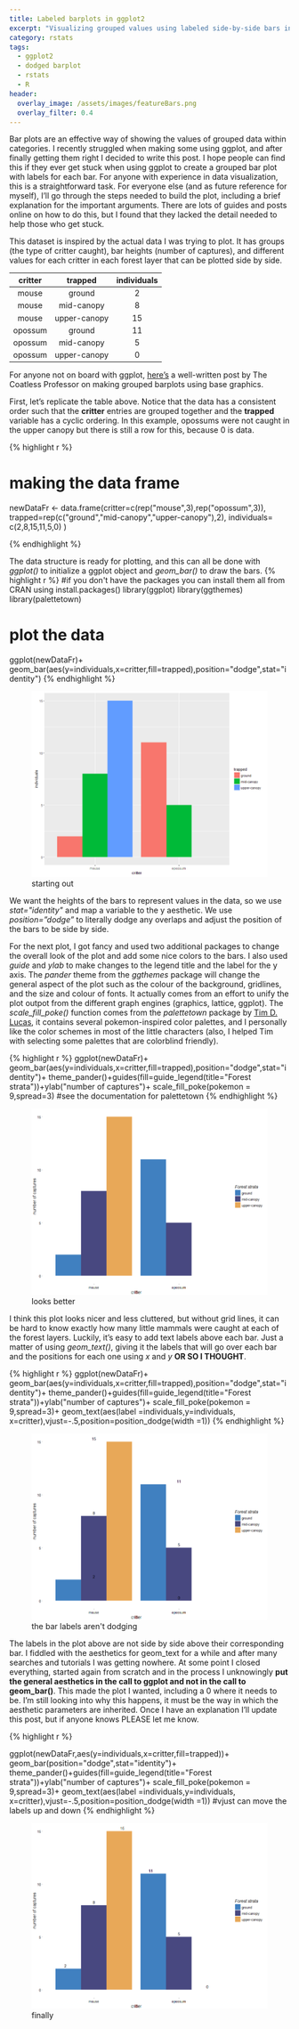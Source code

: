```yaml
---
title: Labeled barplots in ggplot2
excerpt: "Visualizing grouped values using labeled side-by-side bars in ggplot2."
category: rstats
tags: 
  - ggplot2
  - dodged barplot
  - rstats
  - R
header: 
  overlay_image: /assets/images/featureBars.png
  overlay_filter: 0.4
---
```



Bar plots are an effective way of showing the values of grouped data within categories. I recently struggled when making some using ggplot, and after finally getting them right I decided to write this post. I hope people can find this if they ever get stuck when using ggplot to create a grouped bar plot with labels for each bar. For anyone with experience in data visualization, this is a straightforward task. For everyone else (and as future reference for myself), I’ll go through the steps needed to build the plot, including a brief explanation for the important arguments. There are lots of guides and posts online on how to do this, but I found that they lacked the detail needed to help those who get stuck.

This dataset is inspired by the actual data I was trying to plot. It has groups (the type of critter caught), bar heights (number of captures), and different values for each critter in each forest layer that can be plotted side by side.

| critter |    trapped   | individuals |
|:-------:|:------------:|:-----------:|
|  mouse  |    ground    |      2      |
|  mouse  |  mid-canopy  |      8      |
|  mouse  | upper-canopy |      15     |
| opossum |    ground    |      11     |
| opossum |  mid-canopy  |      5      |
| opossum | upper-canopy |      0      |

For anyone not on board with ggplot, [here’s](http://thecoatlessprofessor.com/programming/creating-stacked-barplot-and-grouped-barplot-in-r-using-base-graphics-no-ggplot2/) a well-written post by The Coatless Professor on making grouped barplots using base graphics. 

First, let’s replicate the table above. Notice that the data has a consistent order such that the **critter** entries are grouped together and the **trapped** variable has a cyclic ordering. In this example, opossums were not caught in the upper canopy but there is still a row for this, because 0 is data. 

{% highlight r %}
# making the data frame
newDataFr <- data.frame(critter=c(rep("mouse",3),rep("opossum",3)),
                        trapped=rep(c("ground","mid-canopy","upper-canopy"),2),
                        individuals= c(2,8,15,11,5,0) )

{% endhighlight %}

The data structure is ready for plotting, and this can all be done with _ggplot()_ to initialize a ggplot object and _geom\_bar()_ to draw the bars.
{% highlight r %}
#if you don't have the packages you can install them all from CRAN using install.packages()
library(ggplot) 
library(ggthemes)
library(palettetown)
# plot the data
ggplot(newDataFr)+
  geom_bar(aes(y=individuals,x=critter,fill=trapped),position="dodge",stat="identity")
{% endhighlight %}

<figure>
    <a href="/assets/images/bars1.png"><img src="/assets/images/bars1.png"></a>
        <figcaption>starting out</figcaption>
</figure>

We want the heights of the bars to represent values in the data, so we use _stat="identity"_ and map a variable to the y aesthetic. We use _position=”dodge”_ to literally dodge any overlaps and adjust the position of the bars to be side by side. 

For the next plot, I got fancy and used two additional packages to change the overall look of the plot and add some nice colors to the bars. I also used _guide_ and _ylab_ to make changes to the legend title and the label for the y axis. The _pander_ theme from the _ggthemes_ package will change the general aspect of the plot such as the colour of the background, gridlines, and the size and colour of fonts. It actually comes from an effort to unify the plot outpot from the different graph engines (graphics, lattice, ggplot). The _scale\_fill\_poke()_ function comes from the _palettetown_ package by [Tim D. Lucas](http://timcdlucas.github.io/), it contains several pokemon-inspired color palettes, and I personally like the color schemes in most of the little characters (also, I helped Tim with selecting some palettes that are colorblind friendly).  

{% highlight r %}
ggplot(newDataFr)+
  geom_bar(aes(y=individuals,x=critter,fill=trapped),position="dodge",stat="identity")+
  theme_pander()+guides(fill=guide_legend(title="Forest strata"))+ylab("number of captures")+
  scale_fill_poke(pokemon = 9,spread=3) #see the documentation for palettetown
 {% endhighlight %}
 
 <figure>
    <a href="/assets/images/bars2.png"><img src="/assets/images/bars2.png"></a>
        <figcaption>looks better</figcaption>
</figure>

I think this plot looks nicer and less cluttered, but without grid lines, it can be hard to know exactly how many little mammals were caught at each of the forest layers. Luckily, it’s easy to add text labels above each bar. Just a matter of using _geom\_text()_, giving it the labels that will go over each bar and the positions for each one using _x_ and _y_ **OR SO I THOUGHT**.

{% highlight r %}
ggplot(newDataFr)+
  geom_bar(aes(y=individuals,x=critter,fill=trapped),position="dodge",stat="identity")+
  theme_pander()+guides(fill=guide_legend(title="Forest strata"))+ylab("number of captures")+
  scale_fill_poke(pokemon = 9,spread=3)+
  geom_text(aes(label =individuals,y=individuals, x=critter),vjust=-.5,position=position_dodge(width =1))
 {% endhighlight %}
 
 <figure>
    <a href="/assets/images/bars3.png"><img src="/assets/images/bars3.png"></a>
        <figcaption>the bar labels aren't dodging</figcaption>
</figure>

The labels in the plot above are not side by side above their corresponding bar. I fiddled with the aesthetics for geom_text for a while and after many searches and tutorials I was getting nowhere. At some point I closed everything, started again from scratch and in the process I unknowingly **put the general aesthetics in the call to ggplot and not in the call to geom_bar()**. This made the plot I wanted, including a 0 where it needs to be. I’m still looking into why this happens, it must be the way in which the aesthetic parameters are inherited. Once I have an explanation I’ll update this post, but if anyone knows PLEASE let me know. 

{% highlight r %}

ggplot(newDataFr,aes(y=individuals,x=critter,fill=trapped))+
  geom_bar(position="dodge",stat="identity")+
  theme_pander()+guides(fill=guide_legend(title="Forest strata"))+ylab("number of captures")+
  scale_fill_poke(pokemon = 9,spread=3)+
  geom_text(aes(label =individuals,y=individuals, x=critter),vjust=-.5,position=position_dodge(width =1))
  #vjust can move the labels up and down
{% endhighlight %}

<figure>
    <a href="/assets/images/bars4.png"><img src="/assets/images/bars4.png"></a>
        <figcaption>finally</figcaption>
</figure>
